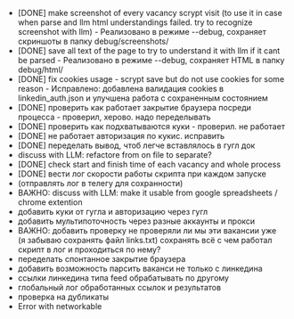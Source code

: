 - [DONE] make screenshot of every vacancy scrypt visit (to use it in case when parse and llm html understandings failed. try to recognize screenshot with llm) - Реализовано в режиме --debug, сохраняет скриншоты в папку debug/screenshots/
- [DONE] save all text of the page to try to understand it with llm if it cant be parsed - Реализовано в режиме --debug, сохраняет HTML в папку debug/html/
- [DONE] fix cookies usage - scrypt save but do not use cookies for some reason - Исправлено: добавлена валидация cookies в linkedin_auth.json и улучшена работа с сохраненным состоянием
- [DONE] проверить как работает закрытие браузера посреди процесса - проверил, херово. надо переделывать
- [DONE] проверить как подхватываются куки - проверил. не работает
- [DONE] не работает авторизация по кукис. исправить
- [DONE] переделать вывод, чтоб легче вставлялось в гугл док
- discuss with LLM: refactore from on file to separate?
- [DONE] check start and finish time of each vacancy and whole process
- [DONE] вести лог скорости работы скрипта при каждом запуске 
- (отправлять лог в телегу для сохранности)
- ВАЖНО: discuss with LLM: make it usable from google spreadsheets / chrome extention
- добавить куки от гугла и авторизацию через гугл
- добавить мультипоточность через разные аккаунты и прокси
- ВАЖНО: добавить проверку не проверяли ли мы эти вакансии уже (я забываю сохранять файл links.txt) сохранять всё с чем работал скрипт в лог и проходиться по нему?
- переделать спонтанное закрытие браузера 
- добавить возможность парсить ваканси не только с линкедина
- ссылки линкедина типа feed обрабатывать по другому
- глобальный лог обработанных ссылок и результатов
- проверка на дубликаты
- Error with networkable